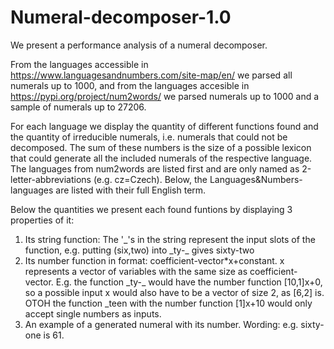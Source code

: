 # Numeral-decomposer-1.0

We present a performance analysis of a numeral decomposer.

From the languages accessible in https://www.languagesandnumbers.com/site-map/en/ we parsed all numerals up to 1000, and from the languages accesible in https://pypi.org/project/num2words/ we parsed numerals up to 1000 and a sample of numerals up to 27206.

For each language we display the quantity of different functions found and the quantity of irreducible numerals, i.e. numerals that could not be decomposed. The sum of these numbers is the size of a possible lexicon that could generate all the included numerals of the respective language. The languages from num2words are listed first and are only named as 2-letter-abbreviations (e.g. cz=Czech). Below, the Languages&Numbers-languages are listed with their full English term.

Below the quantities we present each found funtions by displaying 3 properties of it:

1) Its string function: The '\_'s in the string represent the input slots of the function, e.g. putting (six,two) into \_ty-\_ gives sixty-two
2) Its number function in format: coefficient-vector*x+constant. x represents a vector of variables with the same size as coefficient-vector. E.g. the function \_ty-\_ would have the number function [10,1]x+0, so a possible input x would also have to be a vector of size 2, as [6,2] is. OTOH the function \_teen with the number function [1]x+10 would only accept single numbers as inputs.
3) An example of a generated numeral with its number. Wording: e.g. sixty-one is 61.
